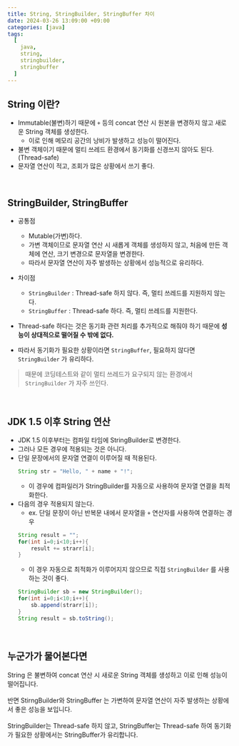 ```yaml
---
title: String, StringBuilder, StringBuffer 차이
date: 2024-03-26 13:09:00 +09:00
categories: [java]
tags:
  [
    java,
    string,
    stringbuilder,
    stringbuffer
  ]
---
```


## String 이란?
- Immutable(불변)하기 때문에 `+` 등의 concat 연산 시 원본을 변경하지 않고 새로운 String 객체를 생성한다.
    - 이로 인해 메모리 공간의 낭비가 발생하고 성능이 떨어진다.
- 불변 객체이기 때문에 멀티 쓰레드 환경에서 동기화를 신경쓰지 않아도 된다.(Thread-safe)
- 문자열 연산이 적고, 조회가 많은 상황에서 쓰기 좋다.

<br>

## StringBuilder, StringBuffer
- 공통점
    - Mutable(가변)하다.
    - 가변 객체이므로 문자열 연산 시 새롭게 객체를 생성하지 않고, 처음에 만든 객체에 연산, 크기 변경으로 문자열을 변경한다.
    - 따라서 문자열 연산이 자주 발생하는 상황에서 성능적으로 유리하다.

- 차이점
    - `StringBuilder` : Thread-safe 하지 않다. 즉, 멀티 쓰레드를 지원하지 않는다.
    - `StringBuffer` : Thread-safe 하다. 즉, 멀티 쓰레드를 지원한다.
- Thread-safe 하다는 것은 동기화 관련 처리를 추가적으로 해줘야 하기 때문에 **성능이 상대적으로 떨어질 수 밖에 없다.**
- 따라서 동기화가 필요한 상황이라면 `StringBuffer`, 필요하지 않다면 `StringBuilder` 가 유리하다.

> 때문에 코딩테스트와 같이 멀티 쓰레드가 요구되지 않는 환경에서 `StringBuilder` 가 자주 쓰인다.

<br>

## JDK 1.5 이후 String 연산
- JDK 1.5 이후부터는 컴파일 타임에 StringBuilder로 변경한다.
- 그러나 모든 경우에 적용되는 것은 아니다.
- 단일 문장에서의 문자열 연결이 이루어질 때 적용된다.
    ```java
    String str = "Hello, " + name + "!";
    ```
    - 이 경우에 컴파일러가 StringBuilder를 자동으로 사용하여 문자열 연결을 최적화한다.
- 다음의 경우 적용되지 않는다.
    - ex. 단일 문장이 아닌 반복문 내에서 문자열을 `+` 연산자를 사용하여 연결하는 경우
    ```java
    String result = "";
    for(int i=0;i<10;i++){
        result += strarr[i];
    }
    ```
    - 이 경우 자동으로 최적화가 이루어지지 않으므로 직접 `StringBuilder` 를 사용하는 것이 좋다.
    ```java
    StringBuilder sb = new StringBuilder();
    for(int i=0;i<10;i++){
        sb.append(strarr[i]);
    }
    String result = sb.toString();
    ```

<br>

## 누군가가 물어본다면
<div class="spotlight1">
String 은 불변하여 concat 연산 시 새로운 String 객체를 생성하고 이로 인해 성능이 떨어집니다.
<br><br>
반면 StirngBuilder와 StringBuffer 는 가변하여 문자열 연산이 자주 발생하는 상황에서 좋은 성능을 보입니다.
<br><br>
StringBuilder는 Thread-safe 하지 않고, StringBuffer는 Thread-safe 하여 동기화가 필요한 상황에서는 StringBuffer가 유리합니다.
</div>